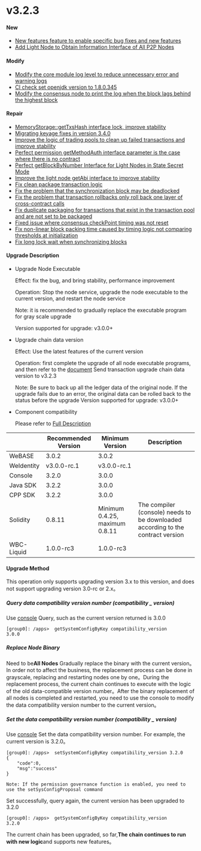 # v3.2.3

#### New

* [New features feature to enable specific bug fixes and new features](https://github.com/FISCO-BCOS/FISCO-BCOS/pull/3749)
* [Add Light Node to Obtain Information Interface of All P2P Nodes](https://github.com/FISCO-BCOS/FISCO-BCOS/pull/3775)

#### Modify

* [Modify the core module log level to reduce unnecessary error and warning logs](https://github.com/FISCO-BCOS/FISCO-BCOS/pull/3787)
* [CI check set openjdk version to 1.8.0.345](https://github.com/FISCO-BCOS/FISCO-BCOS/pull/3783)
* [Modify the consensus node to print the log when the block lags behind the highest block](https://github.com/FISCO-BCOS/FISCO-BCOS/pull/3744)

#### Repair

* [MemoryStorage::getTxsHash interface lock, improve stability](https://github.com/FISCO-BCOS/FISCO-BCOS/pull/3789)
* [Migrating keyage fixes in version 3.4.0](https://github.com/FISCO-BCOS/FISCO-BCOS/pull/3702)
* [Improve the logic of trading pools to clean up failed transactions and improve stability](https://github.com/FISCO-BCOS/FISCO-BCOS/pull/3774)
* [Perfect permission getMethodAuth interface parameter is the case where there is no contract](https://github.com/FISCO-BCOS/FISCO-BCOS/pull/3823)
* [Perfect getBlockByNumber Interface for Light Nodes in State Secret Mode](https://github.com/FISCO-BCOS/FISCO-BCOS/pull/3750)
* [Improve the light node getAbi interface to improve stability](https://github.com/FISCO-BCOS/FISCO-BCOS/pull/3768)
* [Fix clean package transaction logic](https://github.com/FISCO-BCOS/FISCO-BCOS/pull/3678)
* [Fix the problem that the synchronization block may be deadlocked](https://github.com/FISCO-BCOS/FISCO-BCOS/pull/3751)
* [Fix the problem that transaction rollbacks only roll back one layer of cross-contract calls](https://github.com/FISCO-BCOS/FISCO-BCOS/pull/3620)
* [Fix duplicate packaging for transactions that exist in the transaction pool and are not set to be packaged](https://github.com/FISCO-BCOS/FISCO-BCOS/pull/3755)
* [Fixed issue where consensus checkPoint timing was not reset](https://github.com/FISCO-BCOS/FISCO-BCOS/pull/3760)
* [Fix non-linear block packing time caused by timing logic not comparing thresholds at initialization](https://github.com/FISCO-BCOS/FISCO-BCOS/pull/3776)
* [Fix long lock wait when synchronizing blocks](https://github.com/FISCO-BCOS/FISCO-BCOS/pull/3807)

#### Upgrade Description

* Upgrade Node Executable

  Effect: fix the bug, and bring stability, performance improvement

  Operation: Stop the node service, upgrade the node executable to the current version, and restart the node service

  Note: it is recommended to gradually replace the executable program for gray scale upgrade

  Version supported for upgrade: v3.0.0+

* Upgrade chain data version

  Effect: Use the latest features of the current version

  Operation: first complete the upgrade of all node executable programs, and then refer to the [document](https://fisco-bcos-doc.readthedocs.io/zh_CN/latest/docs/introduction/change_log/3_2_1.html#id5)
  Send transaction upgrade chain data version to v3.2.3

  Note: Be sure to back up all the ledger data of the original node. If the upgrade fails due to an error, the original data can be rolled back to the status before the upgrade
  Version supported for upgrade: v3.0.0+

* Component compatibility

  Please refer to [Full Description](https://fisco-bcos-documentation.readthedocs.io/zh_CN/latest/docs/compatibility.html#fisco-bcos-v3-2-2)

|            | Recommended Version| Minimum Version| Description|
|------------|-------------|---------------------|-------------------|
| WeBASE     | 3.0.2       | 3.0.2               |                   |
| WeIdentity | v3.0.0-rc.1 | v3.0.0-rc.1         |                   |
| Console    | 3.2.0       | 3.0.0               |                   |
| Java SDK   | 3.2.2       | 3.0.0               |                   |
| CPP SDK    | 3.2.2       | 3.0.0               |                   |
| Solidity   | 0.8.11      | Minimum 0.4.25, maximum 0.8.11| The compiler (console) needs to be downloaded according to the contract version|
| WBC-Liquid | 1.0.0-rc3   | 1.0.0-rc3           |                   |

#### Upgrade Method

This operation only supports upgrading version 3.x to this version, and does not support upgrading version 3.0-rc or 2.x。

##### Query data compatibility version number (compatibility _ version)

Use [console](https://fisco-bcos-doc.readthedocs.io/zh_CN/latest/docs/operation_and_maintenance/console/console_commands.html#getsystemconfigbykey)
Query, such as the current version returned is 3.0.0

``` 
[group0]: /apps>  getSystemConfigByKey compatibility_version
3.0.0
```

##### Replace Node Binary

Need to be**All Nodes**
Gradually replace the binary with the current version。In order not to affect the business, the replacement process can be done in grayscale, replacing and restarting nodes one by one。During the replacement process, the current chain continues to execute with the logic of the old data-compatible version number。After the binary replacement of all nodes is completed and restarted, you need to use the console to modify the data compatibility version number to the current version。

##### Set the data compatibility version number (compatibility _ version)

Use [console](https://fisco-bcos-doc.readthedocs.io/zh_CN/latest/docs/operation_and_maintenance/console/console_commands.html#setsystemconfigbykey)
Set the data compatibility version number. For example, the current version is 3.2.0。

```
[group0]: /apps>  setSystemConfigByKey compatibility_version 3.2.0
{
    "code":0,
    "msg":"success"
}

Note: If the permission governance function is enabled, you need to use the setSysConfigProposal command
```

Set successfully, query again, the current version has been upgraded to 3.2.0

``` 
[group0]: /apps>  getSystemConfigByKey compatibility_version
3.2.0
```

The current chain has been upgraded, so far,**The chain continues to run with new logic**and supports new features。


